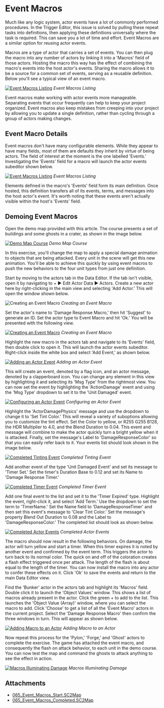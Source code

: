 # Event Macros

Much like any logic system, actor events have a lot of commonly performed procedures. In the Trigger Editor, this issue is solved by pulling these repeat tasks into definitions, then applying these definitions universally where the task is required. This can save you a lot of time and effort. Event Macros are a similar option for reusing actor events.

Macros are a type of actor that carries a set of events. You can then plug the macro into any number of actors by linking it into a 'Macros' field of those actors. Hosting the macro this way has the effect of combining the macro's events into the host actor's events. Sharing the macro allows it to be a source for a common set of events, serving as a reusable definition. Below you'll see a typical view of an event macro.

[![Event Macros Listing](./resources/065_Event_Macros1.png)](./resources/065_Event_Macros1.png)
*Event Macros Listing*

Event macros make working with actor events more manageable. Separating events that occur frequently can help to keep your project organized. Event macros also keep mistakes from creeping into your project by allowing you to update a single definition, rather than cycling through a group of actors making changes.

## Event Macro Details

Event macros don't have many configurable elements. While they appear to have many fields, most of them are defaults they inherit by virtue of being actors. The field of interest at the moment is the one labelled 'Events.' Investigating the 'Events' field for a macro will launch the actor events subeditor shown below.

[![Event Macros Listing](./resources/065_Event_Macros2.png)](./resources/065_Event_Macros2.png)
*Event Macros Listing*

Elements defined in the macro's 'Events' field form its main definition. Once hosted, this definition transfers all of its events, terms, and messages into the host actor's event. It's worth noting that these events aren't actually visible within the host's 'Events' field.

## Demoing Event Macros

Open the demo map provided with this article. The course presents a set of buildings and some ghosts in a crater, as shown in the image below.

[![Demo Map Course](./resources/065_Event_Macros3.png)](./resources/065_Event_Macros3.png)
*Demo Map Course*

In this exercise, you'll change the map to apply a special damage animation to objects that are being attacked. Every unit in the scene will get this new animation. You'll be able to achieve this quickly by using event macros to push the new behaviors to the four unit types from just one definition.

Start by moving to the actors tab in the Data Editor. If the tab isn't visible, open it by navigating to + ▶︎ Edit Actor Data ▶︎ Actors. Create a new actor here by right-clicking in the main view and selecting 'Add Actor.' This will open the window shown below.

![Creating an Event Macro](./resources/065_Event_Macros4.png)
*Creating an Event Macro*

Set the actor's name to 'Damage Response Macro,' then hit 'Suggest' to generate an ID. Set the actor type to Event Macro and hit 'Ok.' You will be presented with the following view.

[![Creating an Event Macro](./resources/065_Event_Macros5.png)](./resources/065_Event_Macros5.png)
*Creating an Event Macro*

Highlight the new macro in the actors tab and navigate to its 'Events' field, then double click to open it. This will launch the actor events subeditor. Right-click inside the white box and select 'Add Event,' as shown below.

[![Adding an Actor Event](./resources/065_Event_Macros6.png)](./resources/065_Event_Macros6.png)
*Adding an Actor Event*

This will create an event, denoted by a flag icon, and an actor message, denoted by a clapperboard icon. You can change any element in this view by highlighting it and selecting its 'Msg Type' from the rightmost view. You can now set the event by highlighting the 'ActionDamage' event and using the 'Msg Type' dropdown to set it to the 'Unit Damaged' event.

[![Configuring an Actor Event](./resources/065_Event_Macros7.png)](./resources/065_Event_Macros7.png)
*Configuring an Actor Event*

Highlight the 'ActorDamagePhysics' message and use the dropdown to change it to 'Set Tint Color.' This will reveal a variety of suboptions allowing you to customize the tint effect. Set the Color to yellow, or R255 G255 B128, the HDR Multiplier to 4.0, and the Blend Duration to 0.04. This event and message will combine to make the actor quickly turn a bright yellow when it is attacked. Finally, set the message's Label to 'DamageResponseColor' so that you can easily refer back to it. Your events list should look shown in the image below.

[![Completed Tinting Event](./resources/065_Event_Macros8.png)](./resources/065_Event_Macros8.png)
*Completed Tinting Event*

Add another event of the type 'Unit Damaged Event' and set its message to 'Timer Set.' Set the timer's Duration Base to 0.12 and set its Name to 'Damage Response Timer.'

[![Completed Timer Event](./resources/065_Event_Macros9.png)](./resources/065_Event_Macros9.png)
*Completed Timer Event*

Add one final event to the list and set it to the 'Timer Expired' type. Highlight the event, right-click it, and select 'Add Term.' Use the dropdown to set the term to 'TimerName.' Set the Name field to 'DamageResponseTimer' and then set this event's message to 'Clear Tint Color.' Set the message's property Blend Out Duration to 0.08 and the Label to 'DamageResponseColor.' The completed list should look as shown below.

[![Completed Actor Events](./resources/065_Event_Macros10.png)](./resources/065_Event_Macros10.png)
*Completed Actor Events*

The macro should now result in the following behaviors. On damage, the actor will turn yellow and start a timer. When this timer expires it is noted by another event and confirmed by the event term. This triggers the actor to turn back to its normal color. The quick on and off of the coloration creates a flash effect triggered once per attack. The length of the flash is about equal to the length of the timer. You can now install the macro into any actor to confer these effects on it. Click 'Ok' to save the events and return to the main Data Editor view.

Find the 'Bunker' actor in the actors tab and highlight its 'Macros' field. Double click it to launch the 'Object Values' window. This shows a list of macros already present in the actor. Click the green + to add to the list. This launches the 'Object Value (Array)' window, where you can select the macro to add. Click 'Choose' to get a list of all the 'Event Macro' actors in the current project. Select the 'Damage Response Macro' then confirm the three windows in turn. This will appear as shown below.

[![Adding Macro to an Actor](./resources/065_Event_Macros11.png)](./resources/065_Event_Macros11.png)
*Adding Macro to an Actor*

Now repeat this process for the 'Pylon,' 'Forge,' and 'Ghost' actors to complete the exercise. The game has attached the event macro, and consequently the flash on attack behavior, to each unit in the demo course. You can now test the map and command the ghosts to attack anything to see the effect in action.

[![Macros Illuminating Damage](./resources/065_Event_Macros12.png)](./resources/065_Event_Macros12.png)
*Macros Illuminating Damage*

## Attachments

 * [065_Event_Macros_Start.SC2Map](./maps/065_Event_Macros_Start.SC2Map)
 * [065_Event_Macros_Completed.SC2Map](./maps/065_Event_Macros_Completed.SC2Map)
